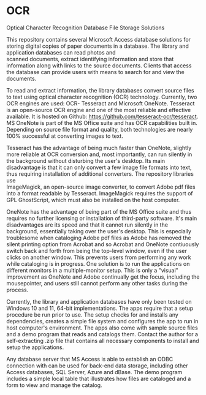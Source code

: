 # OCR
Optical Character Recognition Database File Storage Solutions

This repository contains several Microsoft Access database solutions for storing digital copies 
of paper documents in a database. The library and application databases can read photos and  
scanned documents, extract identifying information and store that information along with links 
to the source documents. Clients that access the database can provide users with means to search 
for and view the documents.

To read and extract information, the library databases convert source files to text using 
optical character recognition (OCR) technology. Currently, two OCR engines are used: OCR-
Tesseract and Microsoft OneNote. Tesseract is an open-source OCR engine and one of the most 
reliable and effective available. It is hosted on Github: https://github.com/tesseract-ocr/tesseract. 
MS OneNote is part of the MS Office suite and has OCR capabilities built in. Depending on source 
file format and quality, both technologies are nearly 100% successful at converting images to 
text.

Tesseract has the advantage of being much faster than OneNote, slightly more reliable at OCR 
conversion and, most importantly, can run silently in the background without disturbing the 
user's desktop. Its main disadvantage is that it can only convert a few image file formats 
into text, thus requiring installation of additional converters. The repository libraries use  
ImageMagick, an open-source image converter, to convert Adobe pdf files into a format readable 
by Tesseract. ImageMagick requires the support of GPL GhostScript, which must also be installed 
on the host computer.

OneNote has the advantage of being part of the MS Office suite and thus requires no further
licensing or installation of third-party software. It's main disadvantages are its speed and 
that it cannot run silently in the background, essentially taking over the user's desktop. This 
is especially troublesome when cataloging Adobe pdf files as Adobe has removed the silent 
printing option from Acrobat and so Acrobat and OneNote contiuously switch back and forth from 
being the top-level window, even if the user clicks on another window. This prevents users 
from performing any work while cataloging is in progress. One solution is to run the 
applications on different monitors in a multiple-monitor setup. This is only a "visual" 
improvement as OneNote and Adobe continually get the focus, including the mousepointer, and 
users still cannot perform any other tasks during the process.

Currently, the library and application databases have only been tested on Windows 10 and 11, 
64-bit implementations. The apps require that a setup procedure be run prior to use. The
setup checks for and installs any dependencies, creates a simple file system and configures 
the app to run in host computer's environment. The apps also come with sample source files 
and a demo program that reads and catalogs them. Contact the author for a self-extracting
.zip file that contains all necessary components to install and setup the applications.

Any database server that MS Access is able to establish an ODBC connection with can be 
used for back-end data storage, including other Access databases, SQL Server, Azure and
dBase. The demo program includes a simple local table that illustrates how files are 
cataloged and a form to view and manage the catalog.
